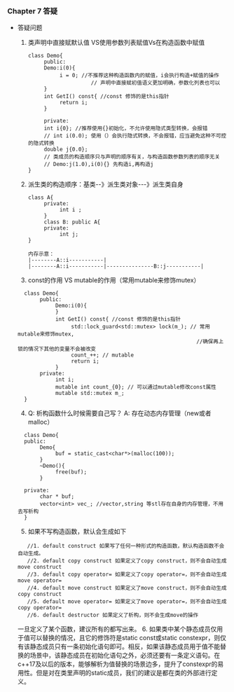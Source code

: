### Chapter 7  答疑
- 答疑问题


  1. 类声明中直接赋默认值 VS使用参数列表赋值Vs在构造函数中赋值
     ```
     class Demo{
          public:
          Demo:i(0){
               i = 0; //不推荐这种构造函数内的赋值，i会执行构造+赋值的操作
                         // 声明中直接赋初值语义更加明确，参数化列表也可以
          }
          int GetI() const{ //const 修饰的是this指针
               return i;
          }

          private:
          int i{0}; //推荐使用{}初始化，不允许使用隐式类型转换，会报错
          // int i(0.0); 使用（）会执行隐式转换，不会报错，应当避免这种不可控的隐式转换
          double j{0.0};
          // 类成员的构造顺序只与声明的顺序有关，与构造函数参数列表的顺序无关
          // Demo:j(1.0),i(0){} 先构造i,再构造j
     }
     ```
  2. 派生类的构造顺序：基类--》派生类对象---》派生类自身
     ```
     class A{
          private:
               int i ;
          }
          class B: public A{
          private:
               int j;
     }

     内存示意：
     |--------A::i-----------|
     |--------A::i-----------|---------------B::j-----------|
     ```

  3. const的作用 VS mutable的作用（常用mutable来修饰mutex）

   ```
     class Demo{
          public:
               Demo:i(0){
               }
               int GetI() const{ //const 修饰的是this指针
                    std::lock_guard<std::mutex> lock(m_); // 常用mutable来修饰mutex,
                                                            //确保再上锁的情况下其他的变量不会被改变
                    count_++; // mutable
                    return i;
               }
          private:
               int i;
               mutable int count_{0}; // 可以通过mutable修改const属性
               mutable std::mutex m_;
     }
   ```


  4. Q: 析构函数什么时候需要自己写？
     A: 存在动态内存管理（new或者malloc）

   ```
     class Demo{
     public:
          Demo{
               buf = static_cast<char*>(malloc(100));
          }
          ~Demo(){
               free(buf);
          }

     private:
          char * buf;
          vector<int> vec_; //vector,string 等stl存在自身的内存管理，不用去写析构
     }
   ```

  5. 如果不写构造函数，默认会生成如下
  ```
     //1. default construct 如果写了任何一种形式的构造函数，默认构造函数不会自动生成。
     //2. default copy construct 如果定义了copy construct，则不会自动生成move construct
     //3. default copy operator= 如果定义了copy operator=，则不会自动生成move operator=
     //4. default move construct 如果定义了move construct，则不会自动生成copy construct
     //5. default move operator= 如果定义了move operator=，则不会自动生成copy operator=
     //6. default destructor 如果定义了析构，则不会生成move的操作
  ```
     一旦定义了某个函数，建议所有的都写出来。
  6. 如果类中某个静态成员仅用于值可以替换的情况，且它的修饰符是static const或static constexpr，则仅有该静态成员只有一条初始化语句即可。相反，如果该静态成员用于值不能替换的场景中，该静态成员在初始化语句之外，必须还要有一条定义语句。在c++17及以后的版本，能够解析为值替换的场景边多，提升了constexpr的易用性。但是对在类里声明的static成员，我们的建议是都在类的外部进行定义。
